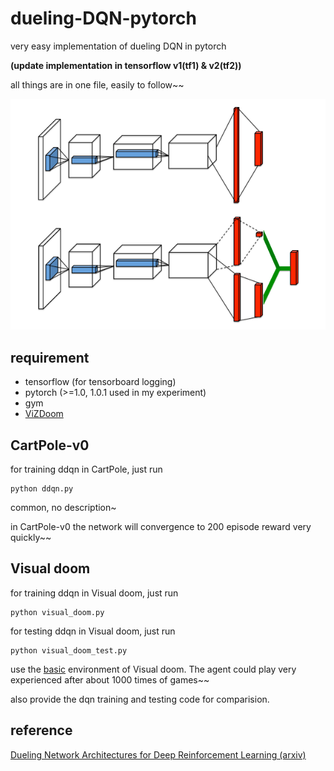# dueling-DQN-pytorch
very easy implementation of dueling DQN in pytorch

**(update implementation in tensorflow v1(tf1) & v2(tf2))**

all things are in one file, easily to follow~~

![Architecture](./dueling-DQN.png)

## requirement 

- tensorflow (for tensorboard logging)
- pytorch (>=1.0, 1.0.1 used in my experiment)
- gym
- [ViZDoom](https://github.com/mwydmuch/ViZDoom)


## CartPole-v0

for training ddqn in CartPole, just run 

```
python ddqn.py
```

common, no description~

in CartPole-v0 the network will convergence to 200 episode reward very quickly~~
## Visual doom

for training ddqn in Visual doom, just run
```
python visual_doom.py
```

for testing ddqn in Visual doom, just run
```
python visual_doom_test.py
```

use the [basic](https://github.com/mwydmuch/ViZDoom/blob/master/examples/python/basic.py) environment of Visual doom. The agent could play very experienced after about 1000 times of games~~

also provide the dqn training and testing code for comparision.

## reference

[Dueling Network Architectures for Deep Reinforcement Learning (arxiv)](https://arxiv.org/abs/1511.06581)


